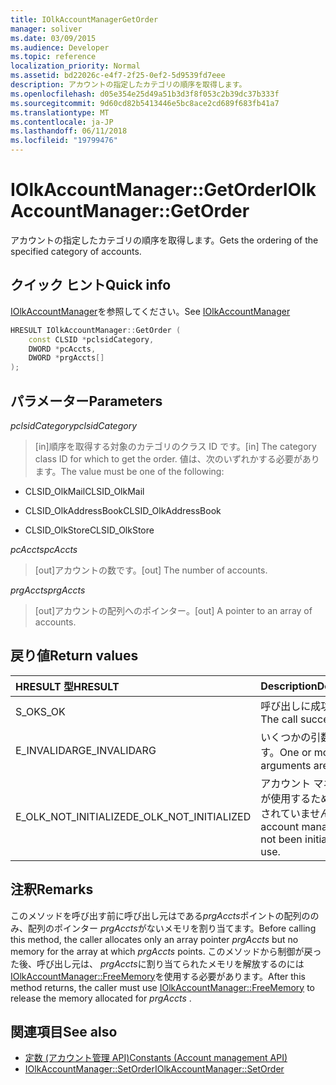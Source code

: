 ```yaml
---
title: IOlkAccountManagerGetOrder
manager: soliver
ms.date: 03/09/2015
ms.audience: Developer
ms.topic: reference
localization_priority: Normal
ms.assetid: bd22026c-e4f7-2f25-0ef2-5d9539fd7eee
description: アカウントの指定したカテゴリの順序を取得します。
ms.openlocfilehash: d05e354e25d49a51b3d3f8f053c2b39dc37b333f
ms.sourcegitcommit: 9d60cd82b5413446e5bc8ace2cd689f683fb41a7
ms.translationtype: MT
ms.contentlocale: ja-JP
ms.lasthandoff: 06/11/2018
ms.locfileid: "19799476"
---
```

# <a name="iolkaccountmanagergetorder"></a><span data-ttu-id="8fb99-103">IOlkAccountManager::GetOrder</span><span class="sxs-lookup"><span data-stu-id="8fb99-103">IOlkAccountManager::GetOrder</span></span>

<span data-ttu-id="8fb99-104">アカウントの指定したカテゴリの順序を取得します。</span><span class="sxs-lookup"><span data-stu-id="8fb99-104">Gets the ordering of the specified category of accounts.</span></span>
  
## <a name="quick-info"></a><span data-ttu-id="8fb99-105">クイック ヒント</span><span class="sxs-lookup"><span data-stu-id="8fb99-105">Quick info</span></span>

<span data-ttu-id="8fb99-106">[IOlkAccountManager](iolkaccountmanager.md)を参照してください。</span><span class="sxs-lookup"><span data-stu-id="8fb99-106">See [IOlkAccountManager](iolkaccountmanager.md)</span></span>
  
```cpp
HRESULT IOlkAccountManager::GetOrder (  
    const CLSID *pclsidCategory, 
    DWORD *pcAccts, 
    DWORD *prgAccts[] 
); 
```

## <a name="parameters"></a><span data-ttu-id="8fb99-107">パラメーター</span><span class="sxs-lookup"><span data-stu-id="8fb99-107">Parameters</span></span>

<span data-ttu-id="8fb99-108">_pclsidCategory_</span><span class="sxs-lookup"><span data-stu-id="8fb99-108">_pclsidCategory_</span></span>
  
> <span data-ttu-id="8fb99-109">[in]順序を取得する対象のカテゴリのクラス ID です。</span><span class="sxs-lookup"><span data-stu-id="8fb99-109">[in] The category class ID for which to get the order.</span></span> <span data-ttu-id="8fb99-110">値は、次のいずれかする必要があります。</span><span class="sxs-lookup"><span data-stu-id="8fb99-110">The value must be one of the following:</span></span>
    
   - <span data-ttu-id="8fb99-111">CLSID_OlkMail</span><span class="sxs-lookup"><span data-stu-id="8fb99-111">CLSID_OlkMail</span></span>
    
   - <span data-ttu-id="8fb99-112">CLSID_OlkAddressBook</span><span class="sxs-lookup"><span data-stu-id="8fb99-112">CLSID_OlkAddressBook</span></span>
    
   - <span data-ttu-id="8fb99-113">CLSID_OlkStore</span><span class="sxs-lookup"><span data-stu-id="8fb99-113">CLSID_OlkStore</span></span>
    
<span data-ttu-id="8fb99-114">_pcAccts_</span><span class="sxs-lookup"><span data-stu-id="8fb99-114">_pcAccts_</span></span>
  
>  <span data-ttu-id="8fb99-115">[out]アカウントの数です。</span><span class="sxs-lookup"><span data-stu-id="8fb99-115">[out] The number of accounts.</span></span> 
    
<span data-ttu-id="8fb99-116">_prgAccts_</span><span class="sxs-lookup"><span data-stu-id="8fb99-116">_prgAccts_</span></span>
  
> <span data-ttu-id="8fb99-117">[out]アカウントの配列へのポインター。</span><span class="sxs-lookup"><span data-stu-id="8fb99-117">[out] A pointer to an array of accounts.</span></span>
    
## <a name="return-values"></a><span data-ttu-id="8fb99-118">戻り値</span><span class="sxs-lookup"><span data-stu-id="8fb99-118">Return values</span></span>

|<span data-ttu-id="8fb99-119">**HRESULT 型**</span><span class="sxs-lookup"><span data-stu-id="8fb99-119">**HRESULT**</span></span>|<span data-ttu-id="8fb99-120">**Description**</span><span class="sxs-lookup"><span data-stu-id="8fb99-120">**Description**</span></span>|
|:-----|:-----|
|<span data-ttu-id="8fb99-121">S_OK</span><span class="sxs-lookup"><span data-stu-id="8fb99-121">S_OK</span></span>  <br/> |<span data-ttu-id="8fb99-122">呼び出しに成功しました</span><span class="sxs-lookup"><span data-stu-id="8fb99-122">The call succeeded</span></span>  <br/> |
|<span data-ttu-id="8fb99-123">E_INVALIDARG</span><span class="sxs-lookup"><span data-stu-id="8fb99-123">E_INVALIDARG</span></span>  <br/> |<span data-ttu-id="8fb99-124">いくつかの引数は無効です。</span><span class="sxs-lookup"><span data-stu-id="8fb99-124">One or more arguments are invalid.</span></span>  <br/> |
|<span data-ttu-id="8fb99-125">E_OLK_NOT_INITIALIZED</span><span class="sxs-lookup"><span data-stu-id="8fb99-125">E_OLK_NOT_INITIALIZED</span></span>  <br/> |<span data-ttu-id="8fb99-126">アカウント マネージャーが使用するために初期化されていません。</span><span class="sxs-lookup"><span data-stu-id="8fb99-126">The account manager has not been initialized for use.</span></span>  <br/> |
   
## <a name="remarks"></a><span data-ttu-id="8fb99-127">注釈</span><span class="sxs-lookup"><span data-stu-id="8fb99-127">Remarks</span></span>

<span data-ttu-id="8fb99-128">このメソッドを呼び出す前に呼び出し元はである*prgAccts*ポイントの配列ののみ、配列のポインター *prgAccts*がないメモリを割り当てます。</span><span class="sxs-lookup"><span data-stu-id="8fb99-128">Before calling this method, the caller allocates only an array pointer  *prgAccts*  but no memory for the array at which  *prgAccts*  points.</span></span> <span data-ttu-id="8fb99-129">このメソッドから制御が戻った後、呼び出し元は、 *prgAccts*に割り当てられたメモリを解放するのには[IOlkAccountManager::FreeMemory](iolkaccountmanager-freememory.md)を使用する必要があります。</span><span class="sxs-lookup"><span data-stu-id="8fb99-129">After this method returns, the caller must use [IOlkAccountManager::FreeMemory](iolkaccountmanager-freememory.md) to release the memory allocated for  *prgAccts*  .</span></span> 
  
## <a name="see-also"></a><span data-ttu-id="8fb99-130">関連項目</span><span class="sxs-lookup"><span data-stu-id="8fb99-130">See also</span></span>

- [<span data-ttu-id="8fb99-131">定数 (アカウント管理 API)</span><span class="sxs-lookup"><span data-stu-id="8fb99-131">Constants (Account management API)</span></span>](constants-account-management-api.md)  
- [<span data-ttu-id="8fb99-132">IOlkAccountManager::SetOrder</span><span class="sxs-lookup"><span data-stu-id="8fb99-132">IOlkAccountManager::SetOrder</span></span>](iolkaccountmanager-setorder.md)

